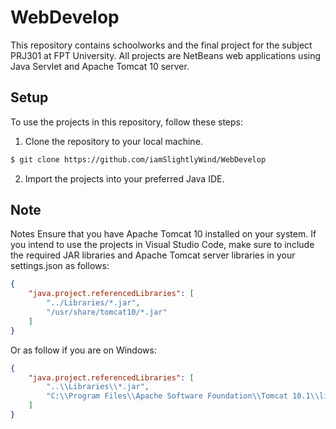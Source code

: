 # WebDevelop

This repository contains schoolworks and the final project for the subject PRJ301 at FPT University. All projects are NetBeans web applications using Java Servlet and Apache Tomcat 10 server.

## Setup

To use the projects in this repository, follow these steps:

1. Clone the repository to your local machine.

```bash
$ git clone https://github.com/iamSlightlyWind/WebDevelop
```

2. Import the projects into your preferred Java IDE.

## Note
Notes
Ensure that you have Apache Tomcat 10 installed on your system.
If you intend to use the projects in Visual Studio Code, make sure to include the required JAR libraries and Apache Tomcat server libraries in your settings.json as follows:
```json
{
    "java.project.referencedLibraries": [
        "../Libraries/*.jar",
        "/usr/share/tomcat10/*.jar"
    ]
}
```
Or as follow if you are on Windows:
```json
{
    "java.project.referencedLibraries": [
        "..\\Libraries\\*.jar",
        "C:\\Program Files\\Apache Software Foundation\\Tomcat 10.1\\lib\\*.jar"
    ]
}
```
